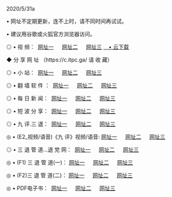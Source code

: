 <p>2020/5/31a
<p>• 网址不定期更新，连不上时，请不同时间再试试。
<p>• 建议用谷歌或火狐官方浏览器访问。
<p>◎ • 视 频： 
<a href="http://hym.lexmarktr.com/" target="_blank">网址一</a> 　 
<a href="http://hrk.lexmarktr.com/" target="_blank">网址二</a> 　 
<a href="http://hwj.lexmarktr.com/b.html" target="_blank">网址三</a>
<a href="https://yadi.sk/d/d0sUeAOpal3njw" target="_wblank">　• 云下载 </a></p>
<p>◆ 分 享 网 址 （https://c.itpc.ga/ 请 收 藏） </p>

<p>◎ • 小 站：  
<a href="http://hym.lexmarktr.com/f.html" target="_blank">网址一</a> 　 
<a href="http://hrk.lexmarktr.com/h.html" target="_blank">网址二</a> 　 
<a href="http://hwj.lexmarktr.com/k/" target="_blank">网址三</a></p>
<p>◎ • 翻 墙 软 件 ：  
<a href="http://hym.lexmarktr.com/ff/" target="_blank">网址一</a> 　 
<a href="http://hrk.lexmarktr.com/s/read/a1_nd.html" target="_blank">网址二</a> 　 
<a href="http://hwj.lexmarktr.com/ff/index.html" target="_blank">网址三</a></p>
<p>◎ • 每 日 新 闻：  
<a href="http://hym.lexmarktr.com/day/" target="_blank">网址一</a> 　 
<a href="http://hrk.lexmarktr.com/day/" target="_blank">网址二</a> 　 
<a href="http://hwj.lexmarktr.com/day/index.html" target="_blank">网址三</a></p>
<p>◎ • 短 波 分 享：  
<a href="http://hym.lexmarktr.com/h/" target="_blank">网址一</a> 　 
<a href="http://hrk.lexmarktr.com/h/" target="_blank">网址二</a> 　 
<a href="http://hwj.lexmarktr.com/h/index.html" target="_blank">网址三</a></p>
<p>◎ • 九 评.三 退：  
<a href="http://hym.lexmarktr.com/t/" target="_blank">网址一</a> 　 
<a href="http://hrk.lexmarktr.com/v2/index.html" target="_blank">网址二</a> 　 
<a href="http://hwj.lexmarktr.com/tt/index.html" target="_blank">网址三</a> 　</p>
<p>◎ • (E2_视频/语音)《九 评》视频/语音: 
<a href="http://hym.lexmarktr.com/7738.html" target="_blank">网址一</a> 　 
<a href="http://hrk.lexmarktr.com/7614.html" target="_blank">网址二</a> 　 
<a href="http://hwj.lexmarktr.com/7633.html" target="_blank">网址三</a></p>
<p>◎ • 三 退 管 道...退 党 网：  
<a href="http://hym.lexmarktr.com/go/td1.html" target="_blank">网址一</a> 　 
<a href="http://hrk.lexmarktr.com/go/td2.html" target="_blank">网址二</a> 　 
<a href="http://hwj.lexmarktr.com/go/td3.html" target="_blank">网址三</a></p>
<p>◎ • (F1) 三 退 管 道(一)： 
<a href="http://hym.lexmarktr.com/dd/" target="_blank">网址一</a> 　 
<a href="http://hrk.lexmarktr.com/s/read/a1_tdx.html" target="_blank">网址二</a> 　 
<a href="http://hwj.lexmarktr.com/dd/" target="_blank">网址三</a></p>
<p>◎ • (F2)三 退 管 道(二)： 
<a href="http://hwj.lexmarktr.com/d/" target="_blank">网址一</a> 　 
<a href="http://hym.lexmarktr.com/d/index.html" target="_blank">网址二</a> 　 
<a href="http://hrk.lexmarktr.com/d/" target="_blank">网址三</a></p>
<p>◎ • PDF电子书：  
<a href="http://hym.lexmarktr.com/p/" target="_blank">网址一</a> 　 
<a href="http://hrk.lexmarktr.com/p/index.html" target="_blank">网址二</a> 　 
<a href="http://hwj.lexmarktr.com/p/" target="_blank">网址三</a></p>
